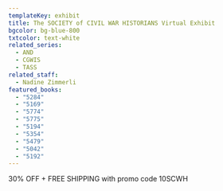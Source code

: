 ```yaml
---
templateKey: exhibit
title: The SOCIETY of CIVIL WAR HISTORIANS Virtual Exhibit
bgcolor: bg-blue-800
txtcolor: text-white
related_series:
  - AND
  - CGWIS
  - TASS
related_staff:
  - Nadine Zimmerli
featured_books:
  - "5284"
  - "5169"
  - "5774"
  - "5775"
  - "5194"
  - "5354"
  - "5479"
  - "5042"
  - "5192"
---
```

30% OFF + FREE SHIPPING with promo code 10SCWH